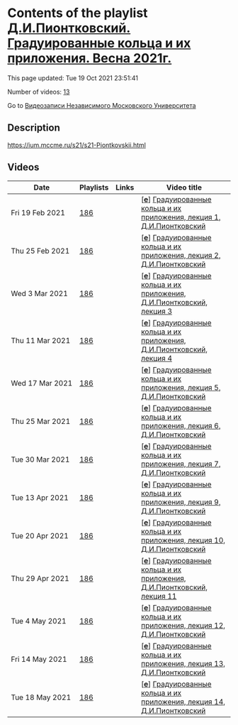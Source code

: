 # Contents of the playlist [Д.И.Пионтковский. Градуированные кольца и их приложения. Весна 2021г.](https://www.youtube.com/playlist?list=PLp9ABVh6_x4EhcCQJ1A4F7wyroADpsMH4)

This page updated: Tue 19 Oct 2021 23:51:41

Number of videos: [13](#videos)

Go to [Видеозаписи Независимого Московского Университета](../README.md)

## Description

<https://ium.mccme.ru/s21/s21-Piontkovskii.html>

## Videos

|Date|Playlists|Links|Video title|
|---|---|---|---|
| Fri&nbsp;19&nbsp;Feb&nbsp;2021 | [186](../playlists/186 "Д.И.Пионтковский. Градуированные кольца и их приложения. Весна 2021г.") |  | [[**e**](https://studio.youtube.com/video/29TV4GuOWFg/edit "Edit")] [Градуированные кольца и их приложения, лекция 1, Д.И.Пионтковский](https://www.youtube.com/watch?v=29TV4GuOWFg&list=PLp9ABVh6_x4EhcCQJ1A4F7wyroADpsMH4) |
| Thu&nbsp;25&nbsp;Feb&nbsp;2021 | [186](../playlists/186 "Д.И.Пионтковский. Градуированные кольца и их приложения. Весна 2021г.") |  | [[**e**](https://studio.youtube.com/video/FTWSxY78aIQ/edit "Edit")] [Градуированные кольца и их приложения, лекция 2, Д.И.Пионтковский](https://www.youtube.com/watch?v=FTWSxY78aIQ&list=PLp9ABVh6_x4EhcCQJ1A4F7wyroADpsMH4) |
| Wed&nbsp;3&nbsp;Mar&nbsp;2021 | [186](../playlists/186 "Д.И.Пионтковский. Градуированные кольца и их приложения. Весна 2021г.") |  | [[**e**](https://studio.youtube.com/video/MGj8-Re1lmI/edit "Edit")] [Градуированные кольца и их приложения, Д.И.Пионтковский, лекция 3](https://www.youtube.com/watch?v=MGj8-Re1lmI&list=PLp9ABVh6_x4EhcCQJ1A4F7wyroADpsMH4) |
| Thu&nbsp;11&nbsp;Mar&nbsp;2021 | [186](../playlists/186 "Д.И.Пионтковский. Градуированные кольца и их приложения. Весна 2021г.") |  | [[**e**](https://studio.youtube.com/video/69EHo5HJK1Q/edit "Edit")] [Градуированные кольца и их приложения, Д.И.Пионтковский, лекция 4](https://www.youtube.com/watch?v=69EHo5HJK1Q&list=PLp9ABVh6_x4EhcCQJ1A4F7wyroADpsMH4) |
| Wed&nbsp;17&nbsp;Mar&nbsp;2021 | [186](../playlists/186 "Д.И.Пионтковский. Градуированные кольца и их приложения. Весна 2021г.") |  | [[**e**](https://studio.youtube.com/video/97GypVXg32I/edit "Edit")] [Градуированные кольца и их приложения, лекция 5, Д.И.Пионтковский](https://www.youtube.com/watch?v=97GypVXg32I&list=PLp9ABVh6_x4EhcCQJ1A4F7wyroADpsMH4) |
| Thu&nbsp;25&nbsp;Mar&nbsp;2021 | [186](../playlists/186 "Д.И.Пионтковский. Градуированные кольца и их приложения. Весна 2021г.") |  | [[**e**](https://studio.youtube.com/video/0IXWSufrT0c/edit "Edit")] [Градуированные кольца и их приложения, лекция 6, Д.И.Пионтковский](https://www.youtube.com/watch?v=0IXWSufrT0c&list=PLp9ABVh6_x4EhcCQJ1A4F7wyroADpsMH4) |
| Tue&nbsp;30&nbsp;Mar&nbsp;2021 | [186](../playlists/186 "Д.И.Пионтковский. Градуированные кольца и их приложения. Весна 2021г.") |  | [[**e**](https://studio.youtube.com/video/TmD4LFnhTbo/edit "Edit")] [Градуированные кольца и их приложения, лекция 7, Д.И.Пионтковский](https://www.youtube.com/watch?v=TmD4LFnhTbo&list=PLp9ABVh6_x4EhcCQJ1A4F7wyroADpsMH4) |
| Tue&nbsp;13&nbsp;Apr&nbsp;2021 | [186](../playlists/186 "Д.И.Пионтковский. Градуированные кольца и их приложения. Весна 2021г.") |  | [[**e**](https://studio.youtube.com/video/KdYekxaQMrY/edit "Edit")] [Градуированные кольца и их приложения, лекция 9, Д.И.Пионтковский](https://www.youtube.com/watch?v=KdYekxaQMrY&list=PLp9ABVh6_x4EhcCQJ1A4F7wyroADpsMH4) |
| Tue&nbsp;20&nbsp;Apr&nbsp;2021 | [186](../playlists/186 "Д.И.Пионтковский. Градуированные кольца и их приложения. Весна 2021г.") |  | [[**e**](https://studio.youtube.com/video/4vIYmTvocx4/edit "Edit")] [Градуированные кольца и их приложения, лекция 10, Д.И.Пионтковский](https://www.youtube.com/watch?v=4vIYmTvocx4&list=PLp9ABVh6_x4EhcCQJ1A4F7wyroADpsMH4) |
| Thu&nbsp;29&nbsp;Apr&nbsp;2021 | [186](../playlists/186 "Д.И.Пионтковский. Градуированные кольца и их приложения. Весна 2021г.") |  | [[**e**](https://studio.youtube.com/video/8GQ3Za_8oSo/edit "Edit")] [Градуированные кольца и их приложения, Д.И.Пионтковский, лекция 11](https://www.youtube.com/watch?v=8GQ3Za_8oSo&list=PLp9ABVh6_x4EhcCQJ1A4F7wyroADpsMH4) |
| Tue&nbsp;4&nbsp;May&nbsp;2021 | [186](../playlists/186 "Д.И.Пионтковский. Градуированные кольца и их приложения. Весна 2021г.") |  | [[**e**](https://studio.youtube.com/video/CA_lXjWxbcE/edit "Edit")] [Градуированные кольца и их приложения, лекция 12, Д.И.Пионтковский](https://www.youtube.com/watch?v=CA_lXjWxbcE&list=PLp9ABVh6_x4EhcCQJ1A4F7wyroADpsMH4) |
| Fri&nbsp;14&nbsp;May&nbsp;2021 | [186](../playlists/186 "Д.И.Пионтковский. Градуированные кольца и их приложения. Весна 2021г.") |  | [[**e**](https://studio.youtube.com/video/oNmR8ksUpVQ/edit "Edit")] [Градуированные кольца и их приложения, лекция 13, Д.И.Пионтковский](https://www.youtube.com/watch?v=oNmR8ksUpVQ&list=PLp9ABVh6_x4EhcCQJ1A4F7wyroADpsMH4) |
| Tue&nbsp;18&nbsp;May&nbsp;2021 | [186](../playlists/186 "Д.И.Пионтковский. Градуированные кольца и их приложения. Весна 2021г.") |  | [[**e**](https://studio.youtube.com/video/qfYg5yOk2vE/edit "Edit")] [Градуированные кольца и их приложения, лекция 14, Д.И.Пионтковский](https://www.youtube.com/watch?v=qfYg5yOk2vE&list=PLp9ABVh6_x4EhcCQJ1A4F7wyroADpsMH4) |

